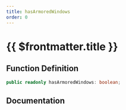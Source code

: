 ```yaml
---
title: hasArmoredWindows
order: 0
---
```


# {{ $frontmatter.title }}

## Function Definition

```ts
public readonly hasArmoredWindows: boolean;
```

## Documentation

<!--@include: ./parts/hasArmoredWindows.md-->
